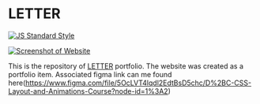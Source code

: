 # LETTER

[![JS Standard Style](https://img.shields.io/badge/code%20style-standard-brightgreen.svg?style=flat-square)](http://standardjs.com/)

[![Screenshot of Website](Official.jpg)](https://1st.sakib.works/)

This is the repository of [LETTER](https://1st.sakib.works/) portfolio. The website was created as a portfolio item. Associated figma link can me found here(https://www.figma.com/file/5OcLVT4lqdl2EdtBsD5chc/D%2BC-CSS-Layout-and-Animations-Course?node-id=1%3A2)
